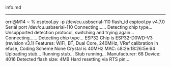 info.md

---------
orri@M14 ~ % esptool.py -p /dev/cu.usbserial-110 flash_id
esptool.py v4.7.0
Serial port /dev/cu.usbserial-110
Connecting......
Detecting chip type... Unsupported detection protocol, switching and trying again...
Connecting......
Detecting chip type... ESP32
Chip is ESP32-D0WD-V3 (revision v3.1)
Features: WiFi, BT, Dual Core, 240MHz, VRef calibration in efuse, Coding Scheme None
Crystal is 40MHz
MAC: c8:2e:18:26:5e:64
Uploading stub...
Running stub...
Stub running...
Manufacturer: 68
Device: 4016
Detected flash size: 4MB
Hard resetting via RTS pin...

